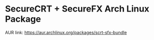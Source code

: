 # SecureCRT + SecureFX Arch Linux Package

AUR link:
https://aur.archlinux.org/packages/scrt-sfx-bundle
